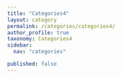 ```yaml
---
title: "Categories4"
layout: category
permalink: /categories/categories4/
author_profile: true
taxonomy: Categories4
sidebar:
  nav: "categories"

published: false
---
```

